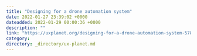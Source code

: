 ```yaml
---
title: "Designing for a drone automation system"
date: 2022-01-27 23:39:02 +0000
dateadded: 2022-01-29 00:00:36 +0000
description: ""
link: "https://uxplanet.org/designing-for-a-drone-automation-system-57865623404c?source=rss----819cc2aaeee0---4"
category:
directory: _directory/ux-planet.md
---
```

